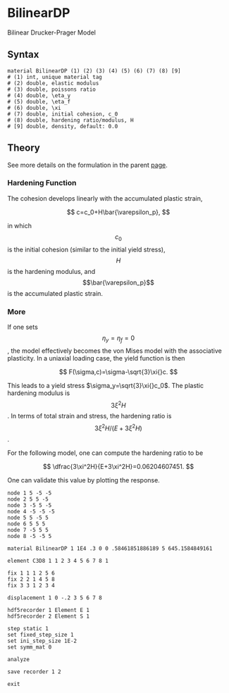 # BilinearDP

Bilinear Drucker-Prager Model

## Syntax

```
material BilinearDP (1) (2) (3) (4) (5) (6) (7) (8) [9]
# (1) int, unique material tag
# (2) double, elastic modulus
# (3) double, poissons ratio
# (4) double, \eta_y
# (5) double, \eta_f
# (6) double, \xi
# (7) double, initial cohesion, c_0
# (8) double, hardening ratio/modulus, H
# [9] double, density, default: 0.0
```

## Theory

See more details on the formulation in the parent [page](NonlinearDruckerPrager.md).

### Hardening Function

The cohesion develops linearly with the accumulated plastic strain,

$$
c=c_0+H\bar{\varepsilon_p},
$$

in which $$c_0$$ is the initial cohesion (similar to the initial yield stress), $$H$$ is the hardening modulus, and $$\bar{\varepsilon_p}$$ is the accumulated plastic strain.

### More

If one sets $$\eta_y=\eta_f=0$$, the model effectively becomes the von Mises model with the associative plasticity.
In a uniaxial loading case, the yield function is then

$$
F(\sigma,c)=\sigma-\sqrt{3}\xi{}c.
$$

This leads to a yield stress $\sigma_y=\sqrt{3}\xi{}c_0$.
The plastic hardening modulus is $$3\xi^2H$$.
In terms of total strain and stress, the hardening ratio is $$3\xi^2H/(E+3\xi^2H)$$.

For the following model, one can compute the hardening ratio to be

$$
\dfrac{3\xi^2H}{E+3\xi^2H}=0.06204607451.
$$

One can validate this value by plotting the response.

```text
node 1 5 -5 -5
node 2 5 5 -5
node 3 -5 5 -5
node 4 -5 -5 -5
node 5 5 -5 5
node 6 5 5 5
node 7 -5 5 5
node 8 -5 -5 5

material BilinearDP 1 1E4 .3 0 0 .58461851886189 5 645.1584849161

element C3D8 1 1 2 3 4 5 6 7 8 1

fix 1 1 1 2 5 6
fix 2 2 1 4 5 8
fix 3 3 1 2 3 4

displacement 1 0 -.2 3 5 6 7 8

hdf5recorder 1 Element E 1
hdf5recorder 2 Element S 1

step static 1
set fixed_step_size 1
set ini_step_size 1E-2
set symm_mat 0

analyze

save recorder 1 2

exit
```